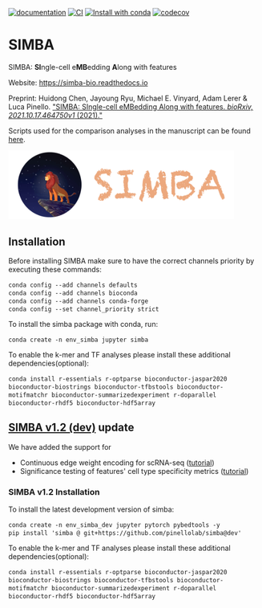 [![documentation](https://readthedocs.org/projects/simba-bio/badge/?version=latest)](https://simba-bio.readthedocs.io/en/latest/)
[![CI](https://github.com/pinellolab/simba/actions/workflows/CI.yml/badge.svg)](https://github.com/pinellolab/simba/actions/workflows/CI.yml)
[![Install with conda](https://anaconda.org/bioconda/simba/badges/version.svg)](https://anaconda.org/bioconda/simba)
[![codecov](https://codecov.io/gh/pinellolab/simba/branch/master/graph/badge.svg?token=NDQJQPL18K)](https://codecov.io/gh/pinellolab/simba)

# SIMBA

SIMBA: **SI**ngle-cell e**MB**edding **A**long with features

Website: https://simba-bio.readthedocs.io

Preprint: Huidong Chen, Jayoung Ryu, Michael E. Vinyard, Adam Lerer & Luca Pinello. ["SIMBA: SIngle-cell eMBedding Along with features. *bioRxiv, 2021.10.17.464750v1* (2021)."](https://www.biorxiv.org/content/10.1101/2021.10.17.464750v1)  
  
Scripts used for the comparison analyses in the manuscript can be found [here](https://github.com/pinellolab/simba_comparison).

<img src="./docs/source/_static/img/logo_simba.png?raw=true" width="450">

## Installation
Before installing SIMBA make sure to have the correct channels priority by executing these commands:
```
conda config --add channels defaults
conda config --add channels bioconda
conda config --add channels conda-forge
conda config --set channel_priority strict
```

To install the simba package with conda, run:
```
conda create -n env_simba jupyter simba
```

To enable the k-mer and TF analyses please install these additional dependencies(optional):
```
conda install r-essentials r-optparse bioconductor-jaspar2020 bioconductor-biostrings bioconductor-tfbstools bioconductor-motifmatchr bioconductor-summarizedexperiment r-doparallel bioconductor-rhdf5 bioconductor-hdf5array
```

## [SIMBA v1.2 (dev)](https://github.com/pinellolab/simba/tree/dev) update
We have added the support for
* Continuous edge weight encoding for scRNA-seq ([tutorial](https://github.com/pinellolab/simba_tutorials/blob/main/v1.2/rna_10xpmbc_edgeweigts.ipynb))
* Significance testing of features' cell type specificity metrics ([tutorial](https://github.com/pinellolab/simba_tutorials/tree/main/v1.1sig))

### SIMBA v1.2 Installation
To install the latest development version of simba:
```
conda create -n env_simba_dev jupyter pytorch pybedtools -y
pip install 'simba @ git+https://github.com/pinellolab/simba@dev'
```
To enable the k-mer and TF analyses please install these additional dependencies(optional):
```
conda install r-essentials r-optparse bioconductor-jaspar2020 bioconductor-biostrings bioconductor-tfbstools bioconductor-motifmatchr bioconductor-summarizedexperiment r-doparallel bioconductor-rhdf5 bioconductor-hdf5array
```
